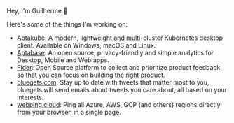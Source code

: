 Hey, I'm Guilherme 👋

Here's some of the things I'm working on:

- [Aptakube](https://aptakube.com): A modern, lightweight and multi-cluster Kubernetes desktop client. Available on Windows, macOS and Linux.
- [Aptabase](https://aptabase.com): An open source, privacy-friendly and simple analytics for Desktop, Mobile and Web apps.
- [Fider](https://fider.io): Open Source platform to collect and prioritize product feedback so that you can focus on building the right product.
- [bluegets.com](https://bluegets.com): Stay up to date with tweets that matter most to you, bluegets will send emails about tweets you care about, all based on your interests.
- [webping.cloud](https://webping.cloud): Ping all Azure, AWS, GCP (and others) regions directly from your browser, in a single page.
